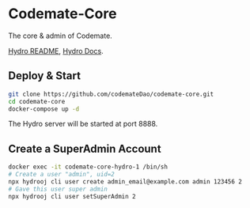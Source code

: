 # Codemate-Core

The core & admin of Codemate.

[Hydro README](README-HYDRO.md), [Hydro Docs](https://docs.hydro.ac).

## Deploy & Start

```bash
git clone https://github.com/codemateDao/codemate-core.git
cd codemate-core
docker-compose up -d
```

The Hydro server will be started at port 8888.

## Create a SuperAdmin Account

```bash
docker exec -it codemate-core-hydro-1 /bin/sh
# Create a user "admin", uid=2
npx hydrooj cli user create admin_email@example.com admin 123456 2
# Gave this user super admin
npx hydrooj cli user setSuperAdmin 2
```
